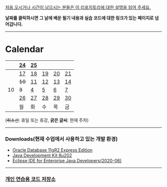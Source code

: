 [처음 오시거나 시간이 남으시는 분들은 이 리포지토리에 대한 설명을 읽어 주세요.](/FAQ.md)

**날짜를 클릭하시면 그 날에 배운 필기 내용과 실습 코드에 대한 링크가 있는 페이지로 넘어갑니다.**

---

# Calendar

|| [24](/221011-_JAVA_AND_ETC/221024/) | [25](/221011-_JAVA_AND_ETC/221025/) |  |  |  |
|---|---|---|---|---|---|
|| [17](/221011-_JAVA_AND_ETC/221017/) | [18](/221011-_JAVA_AND_ETC/221018/) | [19](/221011-_JAVA_AND_ETC/221019/) | [20](/221011-_JAVA_AND_ETC/221020/) | [21](/221011-_JAVA_AND_ETC/221021/) |
|| ~~10~~ | [11](/221011-_JAVA_AND_ETC/221011/) | [12](/221011-_JAVA_AND_ETC/221012/) | [13](/221011-_JAVA_AND_ETC/221013/) | [14](/221011-_JAVA_AND_ETC/221014/) |
| 10 | ~~3~~ | [4](/220926-221007_HTMLCSS/) | [5](/220926-221007_HTMLCSS/) | [6](/220926-221007_HTMLCSS/) | [7](/220926-221007_HTMLCSS/) |
|  | [26](/220926-221007_HTMLCSS/) | [27](/220926-221007_HTMLCSS/) | [28](/220926-221007_HTMLCSS/) | [29](/220926-221007_HTMLCSS/) | [30](/220926-221007_HTMLCSS/) |
|| 월 | 화 | 수 | 목 | 금 |

(~~취소선~~: 휴일 또는 휴강, **굵은 글씨**: 현재 주차)

---

### Downloads(현재 수업에서 사용하고 있는 개발 환경)

- [Oracle Database 11gR2 Express Edition](https://www.oracle.com/database/technologies/xe-prior-release-downloads.html)
- [Java Development Kit 8u202](https://www.oracle.com/kr/java/technologies/javase/javase8-archive-downloads.html)
- [Eclipse IDE for Enterprise Java Developers(2020-06)](https://www.eclipse.org/downloads/download.php?file=/technology/epp/downloads/release/2020-06/R/eclipse-jee-2020-06-R-win32-x86_64.zip)

---

### [개인 연습용 코드 저장소](/999999-kade_personal_exercises)
